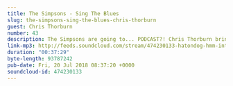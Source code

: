 ```yaml
---
title: The Simpsons - Sing The Blues
slug: the-simpsons-sing-the-blues-chris-thorburn
guest: Chris Thorburn
number: 43
description: The Simpsons are going to... PODCAST?! Chris Thorburn brings in his CD of The Simpsons Sing the Blues and the boys go behind the music.
link-mp3: http://feeds.soundcloud.com/stream/474230133-hatondog-hmm-interesting-choice-ep43-the-simpsons-sing-the-blues-feat-chris-thorburn.mp3
duration: "00:37:29"
byte-length: 93787242
pub-date: Fri, 20 Jul 2018 08:37:20 +0000
soundcloud-id: 474230133
---
```

